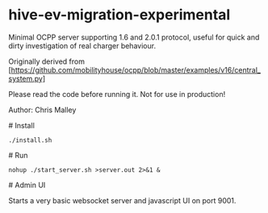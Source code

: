 # hive-ev-migration-experimental

Minimal OCPP server supporting 1.6 and 2.0.1 protocol, useful for quick and dirty investigation of real charger behaviour.

Originally derived from [https://github.com/mobilityhouse/ocpp/blob/master/examples/v16/central_system.py]

Please read the code before running it.  Not for use in production!

Author: Chris Malley

# Install

```shell
./install.sh
```

# Run

```shell
nohup ./start_server.sh >server.out 2>&1 &
```

# Admin UI

Starts a very basic websocket server and javascript UI on port 9001.